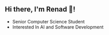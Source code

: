 ## Hi there, I'm Renad 👋!

+ Senior Computer Science Student 
+ Interested In AI and Software Development
